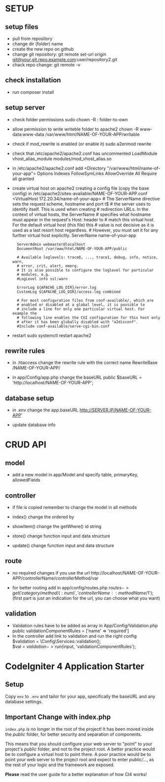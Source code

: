# SETUP

## setup files
- pull from repository
- change dir (folder) name
- create the new repo on github
- change git repository: git remote set-url origin git@your.git.repo.example.com:user/repository2.git
- chack repo change: git remote -v

## check installation
- run composer install

## setup server
- check folder permissions
  sudo chown -R <user>:<group> folder-to-own

- allow permission to write writeble folder to apache2
  chown -R www-data:www-data /var/www/html/NAME-OF-YOUR-APP/writable 

- check if mod_rewrite is enabled (or enable it)
  sudo a2enmod rewrite

- check that /etc/apache2/apache2.conf has uncommented 
  LoadModule vhost_alias_module modules/mod_vhost_alias.so

- in /etc/apache2/apache2.conf add
  <Directory "/var/www/html/name-of-your-app">
      Options Indexes FollowSymLinks
      AllowOverride All
      Require all granted
  </Directory>

- create virtual host on apache2 creating a config file (copy the base config) in /etc/apache2/sites-available/NAME-OF-YOUR-APP.conf 
  <VirtualHost 172.20.34/name-of-your-app>
        # The ServerName directive sets the request scheme, hostname and port t$
        # the server uses to identify itself. This is used when creating
        # redirection URLs. In the context of virtual hosts, the ServerName
        # specifies what hostname must appear in the request's Host: header to
        # match this virtual host. For the default virtual host (this file) this
        # value is not decisive as it is used as a last resort host regardless.
        # However, you must set it for any further virtual host explicitly.
        ServerName name-of-your-app

        ServerAdmin webmaster@localhost
        DocumentRoot /var/www/html/NAME-OF-YOUR-APP/public

        # Available loglevels: trace8, ..., trace1, debug, info, notice, warn,
        # error, crit, alert, emerg.
        # It is also possible to configure the loglevel for particular
        # modules, e.g.
        #LogLevel info ssl:warn

        ErrorLog ${APACHE_LOG_DIR}/error.log
        CustomLog ${APACHE_LOG_DIR}/access.log combined

        # For most configuration files from conf-available/, which are
        # enabled or disabled at a global level, it is possible to
        # include a line for only one particular virtual host. For example the
        # following line enables the CGI configuration for this host only
        # after it has been globally disabled with "a2disconf".
        #Include conf-available/serve-cgi-bin.conf
  </VirtualHost>

- restart
  sudo systemctl restart apache2

## rewrite rules
- in .htaccess change the rewrite rule with the correct name
  RewriteBase /NAME-OF-YOUR-APP/

- in app/Config/app.php change the baseURL
  public $baseURL = 'http://localhost/NAME-OF-YOUR-APP';
  

## database setup
- in .env change the app.baseURL
  http://SERVER.IP/NAME-OF-YOUR-APP'

- update database info




# CRUD API
## model
- add a new model in app/Model and specify
  table, primaryKey, allowedFields

## controller
- if file is copied remember to change the model in all methods

- index()
  change the ordered by

- showItem()
  change the getWhere() id string

- store()
  change function input and data structure

- update()
  change function input and data structure

## route
- no required changes if you use the url
  http://localhost/NAME-OF-YOUR-APP/controllerName/controllerMethod/var

- for better routing add in app/config/routes.php
  $routes->get('category/method/(:num)','controllerName::methodName/$1'); 
  (first part is just an indication for the url, you can choose what you want)

## validation
- Validation rules have to be added as array in App/Config/Validation.php  
  public validationComponentRules = ['name' => 'required']  
- In the controller add link to validation and run the right config  
  $validation = \Config\Services::validation();  
  $val = $validation->run($input, 'validationComponentRules');  



# CodeIgniter 4 Application Starter

## Setup

Copy `env` to `.env` and tailor for your app, specifically the baseURL
and any database settings.

## Important Change with index.php

`index.php` is no longer in the root of the project! It has been moved inside the *public* folder,
for better security and separation of components.

This means that you should configure your web server to "point" to your project's *public* folder, and
not to the project root. A better practice would be to configure a virtual host to point there. A poor practice would be to point your web server to the project root and expect to enter *public/...*, as the rest of your logic and the
framework are exposed.

**Please** read the user guide for a better explanation of how CI4 works!
